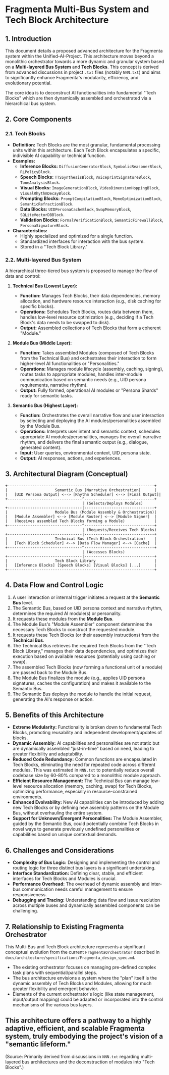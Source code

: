 # Fragmenta Multi-Bus System and Tech Block Architecture

## 1. Introduction

This document details a proposed advanced architecture for the Fragmenta system within the Unified-AI-Project. This architecture moves beyond a monolithic orchestrator towards a more dynamic and granular system based on a **Multi-layered Bus System** and **Tech Blocks**. This concept is derived from advanced discussions in project `.txt` files (notably `NNN.txt`) and aims to significantly enhance Fragmenta's modularity, efficiency, and evolutionary potential.

The core idea is to deconstruct AI functionalities into fundamental "Tech Blocks" which are then dynamically assembled and orchestrated via a hierarchical bus system.

## 2. Core Components

### 2.1. Tech Blocks

*   **Definition:** Tech Blocks are the most granular, fundamental processing units within this architecture. Each Tech Block encapsulates a specific, indivisible AI capability or technical function.
*   **Examples:**
    *   **Inference Blocks:** `DiffusionGeneratorBlock`, `SymbolicReasonerBlock`, `RLPolicyBlock`.
    *   **Speech Blocks:** `TTSSynthesisBlock`, `VoiceprintSignatureBlock`, `ToneAnalysisBlock`.
    *   **Visual Blocks:** `ImageGenerationBlock`, `VideoDimensionHoppingBlock`, `VisualRhythmDecayBlock`.
    *   **Prompting Blocks:** `PromptCompilationBlock`, `MemeOptimizationBlock`, `SemanticRefractionBlock`.
    *   **Data Blocks:** `UIDPersonaCacheBlock`, `SwapMemoryBlock`, `SQLiteVectorDBBlock`.
    *   **Validation Blocks:** `FormalVerificationBlock`, `SemanticFirewallBlock`, `PersonaSignatureBlock`.
*   **Characteristics:**
    *   Highly specialized and optimized for a single function.
    *   Standardized interfaces for interaction with the bus system.
    *   Stored in a "Tech Block Library."

### 2.2. Multi-layered Bus System

A hierarchical three-tiered bus system is proposed to manage the flow of data and control:

1.  **Technical Bus (Lowest Layer):**
    *   **Function:** Manages Tech Blocks, their data dependencies, memory allocation, and hardware resource interaction (e.g., disk caching for specific blocks).
    *   **Operations:** Schedules Tech Blocks, routes data between them, handles low-level resource optimization (e.g., deciding if a Tech Block's data needs to be swapped to disk).
    *   **Output:** Assembled collections of Tech Blocks that form a coherent "Module."

2.  **Module Bus (Middle Layer):**
    *   **Function:** Takes assembled Modules (composed of Tech Blocks from the Technical Bus) and orchestrates their interaction to form higher-level AI functionalities or "Personalities."
    *   **Operations:** Manages module lifecycle (assembly, caching, signing), routes tasks to appropriate modules, handles inter-module communication based on semantic needs (e.g., UID persona requirements, narrative rhythm).
    *   **Output:** Fully formed, operational AI modules or "Persona Shards" ready for semantic tasks.

3.  **Semantic Bus (Highest Layer):**
    *   **Function:** Orchestrates the overall narrative flow and user interaction by selecting and deploying the AI modules/personalities assembled by the Module Bus.
    *   **Operations:** Interprets user intent and semantic context, schedules appropriate AI modules/personalities, manages the overall narrative rhythm, and delivers the final semantic output (e.g., dialogue, generated content).
    *   **Input:** User queries, environmental context, UID persona state.
    *   **Output:** AI responses, actions, and experiences.

## 3. Architectural Diagram (Conceptual)

```
+-----------------------------------------------------------------+
|                     Semantic Bus (Narrative Orchestration)      |
|   [UID Persona Output] <--> [Rhythm Scheduler] <--> [Final Output]|
+---------------------------------^-------------------------------+
                                  | (Selects/Deploys Modules)
+---------------------------------|-------------------------------+
|                     Module Bus (Module Assembly & Orchestration)|
|   [Module Assembler] <--> [Module Router] <--> [Module Signer]  |
|   (Receives assembled Tech Blocks forming a Module)             |
+---------------------------------^-------------------------------+
                                  | (Requests/Receives Tech Blocks)
+---------------------------------|-------------------------------+
|                     Technical Bus (Tech Block Orchestration)    |
|   [Tech Block Scheduler] <--> [Data Flow Manager] <--> [Cache]  |
+---------------------------------^-------------------------------+
                                  | (Accesses Blocks)
+---------------------------------|-------------------------------+
|                     Tech Block Library                          |
|   [Inference Blocks] [Speech Blocks] [Visual Blocks] [...]      |
+-----------------------------------------------------------------+
```

## 4. Data Flow and Control Logic

1.  A user interaction or internal trigger initiates a request at the **Semantic Bus** level.
2.  The Semantic Bus, based on UID persona context and narrative rhythm, determines the required AI module(s) or personality.
3.  It requests these modules from the **Module Bus**.
4.  The Module Bus's "Module Assembler" component determines the necessary Tech Blocks to construct the requested module.
5.  It requests these Tech Blocks (or their assembly instructions) from the **Technical Bus**.
6.  The Technical Bus retrieves the required Tech Blocks from the "Tech Block Library," manages their data dependencies, and optimizes their execution based on available resources (potentially using caching or swap).
7.  The assembled Tech Blocks (now forming a functional unit of a module) are passed back to the Module Bus.
8.  The Module Bus finalizes the module (e.g., applies UID persona signatures, caches the configuration) and makes it available to the Semantic Bus.
9.  The Semantic Bus deploys the module to handle the initial request, generating the AI's response or action.

## 5. Benefits of this Architecture

*   **Extreme Modularity:** Functionality is broken down to fundamental Tech Blocks, promoting reusability and independent development/updates of blocks.
*   **Dynamic Assembly:** AI capabilities and personalities are not static but are dynamically assembled "just-in-time" based on need, leading to greater flexibility and adaptability.
*   **Reduced Code Redundancy:** Common functions are encapsulated in Tech Blocks, eliminating the need for repeated code across different modules. This was estimated in `NNN.txt` to potentially reduce overall codebase size by 60-80% compared to a monolithic module approach.
*   **Efficient Resource Management:** The Technical Bus can manage low-level resource allocation (memory, caching, swap) for Tech Blocks, optimizing performance, especially in resource-constrained environments.
*   **Enhanced Evolvability:** New AI capabilities can be introduced by adding new Tech Blocks or by defining new assembly patterns on the Module Bus, without overhauling the entire system.
*   **Support for Unknown/Emergent Personalities:** The Module Assembler, guided by the Semantic Bus, could potentially combine Tech Blocks in novel ways to generate previously undefined personalities or capabilities based on unique contextual demands.

## 6. Challenges and Considerations

*   **Complexity of Bus Logic:** Designing and implementing the control and routing logic for three distinct bus layers is a significant undertaking.
*   **Interface Standardization:** Defining clear, stable, and efficient interfaces for Tech Blocks and Modules is crucial.
*   **Performance Overhead:** The overhead of dynamic assembly and inter-bus communication needs careful management to ensure responsiveness.
*   **Debugging and Tracing:** Understanding data flow and issue resolution across multiple buses and dynamically assembled components can be challenging.

## 7. Relationship to Existing Fragmenta Orchestrator

This Multi-Bus and Tech Block architecture represents a significant conceptual evolution from the current `FragmentaOrchestrator` described in `docs/architecture/specifications/Fragmenta_design_spec.md`.

*   The existing orchestrator focuses on managing pre-defined complex task plans with sequential/parallel steps.
*   The bus architecture envisions a system where the "plan" itself is the dynamic assembly of Tech Blocks and Modules, allowing for much greater flexibility and emergent behavior.
*   Elements of the current orchestrator's logic (like state management, input/output mapping) could be adapted or incorporated into the control mechanisms of the various bus layers.

This architecture offers a pathway to a highly adaptive, efficient, and scalable Fragmenta system, truly embodying the project's vision of a "semantic lifeform."
---
(Source: Primarily derived from discussions in `NNN.txt` regarding multi-layered bus architectures and the deconstruction of modules into "Tech Blocks".)

